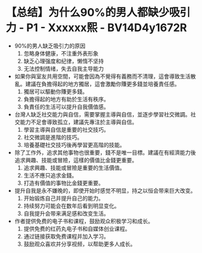 # 【总结】为什么90%的男人都缺少吸引力 - P1 - Xxxxxx熙 - BV14D4y1672R

-   90%的男人缺乏吸引力的原因
    1.  忽略身体健康，不注重外表形象
    2.  缺乏心理强度和纪律，懒惰不坚持
    3.  无法控制情绪，失去自我主导能力
-   如果你與室友共用空間，可能會因為不覺得有義務而不清理，這會導致生活散亂。建議在負擔得起的地方獨居，這會激勵你賺更多錢並培養責任感。
    1.  獨居可以驅動你賺更多錢。
    2.  負擔得起的地方有助於生活有秩序。
    3.  負責任的生活可以提升自我價值感。
-   台灣人缺乏社交能力與自信，需要掌握主導與自信，並逐步學習社交微調。社交能力不足會導致孤立，建議先專注於主導與自信。
    1.  學習主導與自信是重要的社交技巧。
    2.  社交微調是進階的技巧。
    3.  培養基礎社交技巧後再學習更高階的技能。
-   除了工作外，追求其他事物也很重要，錢不是唯一目標。建議在有經濟能力後追求興趣、技能或冒險，這樣的價值比金錢更重要。
    1.  追求興趣、技能或冒險是重要的生活價值。
    2.  生活不應只追求金錢。
    3.  打造有價值的事物比金錢更重要。
-   提升自我是永不嫌晚的，即使开始时感觉不明显，持之以恒会带来巨大改变。
    1.  开始锻炼自己并提升自己的能力。
    2.  持续努力可能会在数年后看到明显变化。
    3.  自我提升会带来满足感和改变生活。
-   作者提供免费的电子书和课程，鼓励观众积极学习和成长。
    1.  提供免费的红药丸电子书和自媒体创业课程。
    2.  通过链接获取免费课程并加入学习。
    3.  鼓励观众喜欢并分享视频，以帮助更多人成长。